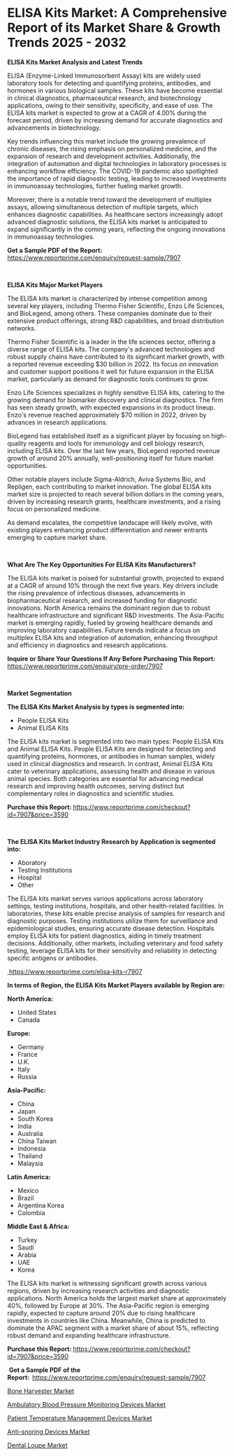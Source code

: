 <p><h1>ELISA Kits Market: A Comprehensive Report of its Market Share & Growth Trends 2025 - 2032</h1></p><p><strong>ELISA Kits Market Analysis and Latest Trends</strong></p>
<p><p>ELISA (Enzyme-Linked Immunosorbent Assay) kits are widely used laboratory tools for detecting and quantifying proteins, antibodies, and hormones in various biological samples. These kits have become essential in clinical diagnostics, pharmaceutical research, and biotechnology applications, owing to their sensitivity, specificity, and ease of use. The ELISA kits market is expected to grow at a CAGR of 4.00% during the forecast period, driven by increasing demand for accurate diagnostics and advancements in biotechnology.</p><p>Key trends influencing this market include the growing prevalence of chronic diseases, the rising emphasis on personalized medicine, and the expansion of research and development activities. Additionally, the integration of automation and digital technologies in laboratory processes is enhancing workflow efficiency. The COVID-19 pandemic also spotlighted the importance of rapid diagnostic testing, leading to increased investments in immunoassay technologies, further fueling market growth.</p><p>Moreover, there is a notable trend toward the development of multiplex assays, allowing simultaneous detection of multiple targets, which enhances diagnostic capabilities. As healthcare sectors increasingly adopt advanced diagnostic solutions, the ELISA kits market is anticipated to expand significantly in the coming years, reflecting the ongoing innovations in immunoassay technologies.</p></p>
<p><strong>Get a Sample PDF of the Report:&nbsp;</strong> <a href="https://www.reportprime.com/enquiry/request-sample/7907?utm_campaign=1998&utm_medium=2&utm_source=Github&utm_content=ia&utm_term=19032025&utm_id=elisa-kits">https://www.reportprime.com/enquiry/request-sample/7907</a></p>
<p>&nbsp;</p>
<p><strong>ELISA Kits Major Market Players</strong></p>
<p><p>The ELISA kits market is characterized by intense competition among several key players, including Thermo Fisher Scientific, Enzo Life Sciences, and BioLegend, among others. These companies dominate due to their extensive product offerings, strong R&D capabilities, and broad distribution networks.</p><p>Thermo Fisher Scientific is a leader in the life sciences sector, offering a diverse range of ELISA kits. The company's advanced technologies and robust supply chains have contributed to its significant market growth, with a reported revenue exceeding $30 billion in 2022. Its focus on innovation and customer support positions it well for future expansion in the ELISA market, particularly as demand for diagnostic tools continues to grow.</p><p>Enzo Life Sciences specializes in highly sensitive ELISA kits, catering to the growing demand for biomarker discovery and clinical diagnostics. The firm has seen steady growth, with expected expansions in its product lineup. Enzo's revenue reached approximately $70 million in 2022, driven by advances in research applications.</p><p>BioLegend has established itself as a significant player by focusing on high-quality reagents and tools for immunology and cell biology research, including ELISA kits. Over the last few years, BioLegend reported revenue growth of around 20% annually, well-positioning itself for future market opportunities.</p><p>Other notable players include Sigma-Aldrich, Aviva Systems Bio, and Repligen, each contributing to market innovation. The global ELISA kits market size is projected to reach several billion dollars in the coming years, driven by increasing research grants, healthcare investments, and a rising focus on personalized medicine.</p><p>As demand escalates, the competitive landscape will likely evolve, with existing players enhancing product differentiation and newer entrants emerging to capture market share.</p></p>
<p>&nbsp;</p>
<p><strong>What Are The Key Opportunities For ELISA Kits Manufacturers?</strong></p>
<p><p>The ELISA kits market is poised for substantial growth, projected to expand at a CAGR of around 10% through the next five years. Key drivers include the rising prevalence of infectious diseases, advancements in biopharmaceutical research, and increased funding for diagnostic innovations. North America remains the dominant region due to robust healthcare infrastructure and significant R&D investments. The Asia-Pacific market is emerging rapidly, fueled by growing healthcare demands and improving laboratory capabilities. Future trends indicate a focus on multiplex ELISA kits and integration of automation, enhancing throughput and efficiency in diagnostics and research applications.</p></p>
<p><strong>Inquire or Share Your Questions If Any Before Purchasing This Report:</strong> <a href="https://www.reportprime.com/enquiry/pre-order/7907?utm_campaign=1998&utm_medium=2&utm_source=Github&utm_content=ia&utm_term=19032025&utm_id=elisa-kits">https://www.reportprime.com/enquiry/pre-order/7907</a></p>
<p>&nbsp;</p>
<p><strong>Market Segmentation</strong></p>
<p><strong>The ELISA Kits Market Analysis by types is segmented into:</strong></p>
<p><ul><li>People ELISA Kits</li><li>Animal ELISA Kits</li></ul></p>
<p><p>The ELISA kits market is segmented into two main types: People ELISA Kits and Animal ELISA Kits. People ELISA Kits are designed for detecting and quantifying proteins, hormones, or antibodies in human samples, widely used in clinical diagnostics and research. In contrast, Animal ELISA Kits cater to veterinary applications, assessing health and disease in various animal species. Both categories are essential for advancing medical research and improving health outcomes, serving distinct but complementary roles in diagnostics and scientific studies.</p></p>
<p><strong>Purchase this Report:&nbsp;</strong><a href="https://www.reportprime.com/checkout?id=7907&price=3590&utm_campaign=1998&utm_medium=2&utm_source=Github&utm_content=ia&utm_term=19032025&utm_id=elisa-kits">https://www.reportprime.com/checkout?id=7907&price=3590</a></p>
<p>&nbsp;</p>
<p><strong>The ELISA Kits Market Industry Research by Application is segmented into:</strong></p>
<p><ul><li>Aboratory</li><li>Testing Institutions</li><li>Hospital</li><li>Other</li></ul></p>
<p><p>The ELISA kits market serves various applications across laboratory settings, testing institutions, hospitals, and other health-related facilities. In laboratories, these kits enable precise analysis of samples for research and diagnostic purposes. Testing institutions utilize them for surveillance and epidemiological studies, ensuring accurate disease detection. Hospitals employ ELISA kits for patient diagnostics, aiding in timely treatment decisions. Additionally, other markets, including veterinary and food safety testing, leverage ELISA kits for their sensitivity and reliability in detecting specific antigens or antibodies.</p></p>
<p><a href="https://www.reportprime.com/elisa-kits-r7907?utm_campaign=1998&utm_medium=2&utm_source=Github&utm_content=ia&utm_term=19032025&utm_id=elisa-kits">&nbsp;https://www.reportprime.com/elisa-kits-r7907</a></p>
<p><strong>In terms of Region, the ELISA Kits Market Players available by Region are:</strong></p>
<p>
    <p> <strong> North America: </strong>
        <ul>
            <li>United States</li>
            <li>Canada</li>
        </ul>
        </p> 
    <p> <strong> Europe: </strong>
        <ul>
            <li>Germany</li>
            <li>France</li>
            <li>U.K.</li>
            <li>Italy</li>
            <li>Russia</li>
        </ul>
        </p> 
    <p> <strong> Asia-Pacific: </strong>
        <ul>
            <li>China</li>
            <li>Japan</li>
            <li>South Korea</li>
            <li>India</li>
            <li>Australia</li>
            <li>China Taiwan</li>
            <li>Indonesia</li>
            <li>Thailand</li>
            <li>Malaysia</li>
        </ul>
        </p> 
    <p> <strong> Latin America: </strong>
        <ul>
            <li>Mexico</li>
            <li>Brazil</li>
            <li>Argentina Korea</li>
            <li>Colombia</li>
        </ul>
        </p> 
    <p> <strong> Middle East & Africa: </strong>
        <ul>
            <li>Turkey</li>
            <li>Saudi</li>
            <li>Arabia</li>
            <li>UAE</li>
            <li>Korea</li>
        </ul>
    </p>
    </p>
<p><p>The ELISA kits market is witnessing significant growth across various regions, driven by increasing research activities and diagnostic applications. North America holds the largest market share at approximately 40%, followed by Europe at 30%. The Asia-Pacific region is emerging rapidly, expected to capture around 20% due to rising healthcare investments in countries like China. Meanwhile, China is predicted to dominate the APAC segment with a market share of about 15%, reflecting robust demand and expanding healthcare infrastructure.</p></p>
<p><strong>Purchase this Report: </strong><a href="https://www.reportprime.com/checkout?id=7907&price=3590&utm_campaign=1998&utm_medium=2&utm_source=Github&utm_content=ia&utm_term=19032025&utm_id=elisa-kits">https://www.reportprime.com/checkout?id=7907&price=3590</a></p>
<p>&nbsp;<strong>Get a Sample PDF of the Report:&nbsp;&nbsp;</strong><a href="https://www.reportprime.com/enquiry/request-sample/7907?utm_campaign=1998&utm_medium=2&utm_source=Github&utm_content=ia&utm_term=19032025&utm_id=elisa-kits">https://www.reportprime.com/enquiry/request-sample/7907</a></p>
<p><strong></strong></p>
<p><p><a href="https://github.com/welfmimon/Market-Research-Report-List-1/blob/main/bone-harvester-market.md?utm_campaign=1998&utm_medium=2&utm_source=Github&utm_content=ia&utm_term=19032025&utm_id=elisa-kits">Bone Harvester Market</a></p><p><a href="https://github.com/dekamrapinq1/Market-Research-Report-List-1/blob/main/ambulatory-blood-pressure-monitoring-devices-market.md?utm_campaign=1998&utm_medium=2&utm_source=Github&utm_content=ia&utm_term=19032025&utm_id=elisa-kits">Ambulatory Blood Pressure Monitoring Devices Market</a></p><p><a href="https://github.com/khifzaba/Market-Research-Report-List-1/blob/main/patient-temperature-management-devices-market.md?utm_campaign=1998&utm_medium=2&utm_source=Github&utm_content=ia&utm_term=19032025&utm_id=elisa-kits">Patient Temperature Management Devices Market</a></p><p><a href="https://github.com/ioniafidian4/Market-Research-Report-List-1/blob/main/anti-snoring-devices-market.md?utm_campaign=1998&utm_medium=2&utm_source=Github&utm_content=ia&utm_term=19032025&utm_id=elisa-kits">Anti-snoring Devices Market</a></p><p><a href="https://github.com/dumanelina6v/Market-Research-Report-List-1/blob/main/dental-loupe-market.md?utm_campaign=1998&utm_medium=2&utm_source=Github&utm_content=ia&utm_term=19032025&utm_id=elisa-kits">Dental Loupe Market</a></p></p>
